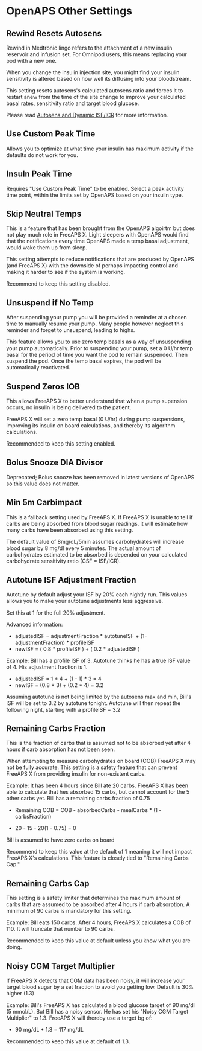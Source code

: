# OpenAPS Other Settings
## Rewind Resets Autosens
Rewind in Medtronic lingo refers to the attachment of a new insulin reservoir and infusion set. For Omnipod users, this means replacing your pod with a new one.

When you change the insulin injection site, you might find your insulin sensitivity is altered based on how well its diffusing into your bloodstream. 

This setting resets autosens's calculated autosens.ratio and forces it to restart anew from the time of the site change to improve your calculated basal rates, sensitivity ratio and target blood glucose.

Please read [Autosens and Dynamic ISF/ICR](../concepts/autosens-dynamic.md) for more information.
## Use Custom Peak Time
Allows you to optimize at what time your insulin has maximum activity if the defaults do not work for you.

## Insuln Peak Time
Requires "Use Custom Peak Time" to be enabled. Select a peak activity time point, within the limits set by OpenAPS based on your insulin type.

## Skip Neutral Temps
This is a feature that has been brought from the OpenAPS algoirtm but does not play much role in FreeAPS X. Light sleepers with OpenAPS would find that the notifications every time OpenAPS made a temp basal adjustment, would wake them up from sleep. 

This setting attempts to reduce notifications that are produced by OpenAPS (and FreeAPS X) with the downside of perhaps impacting control and making it harder to see if the system is working.

Recommend to keep this setting disabled.

## Unsuspend if No Temp
After suspending your pump you will be provided a reminder at a chosen time to manually resume your pump. Many people however neglect this reminder and forget to unsuspend, leading to highs.

This feature allows you to use zero temp basals as a way of unsuspending your pump automatically. Prior to suspending your pump, set a 0 U/hr temp basal for the period of time you want the pod to remain suspended. Then suspend the pod. Once the temp basal expires, the pod will be automatically reactivated.

## Suspend Zeros IOB
This allows FreeAPS X to better understand that when a pump supension occurs, no insulin is being delivered to the patient.

FreeAPS X will set a zero temp basal (0 U/hr) during pump suspensions, improving its insulin on board calculations, and thereby its algorithm calculations.

Recommended to keep this setting enabled.

## Bolus Snooze DIA Divisor
Deprecated; Bolus snooze has been removed in latest versions of OpenAPS so this value does not matter.

## Min 5m Carbimpact
This is a fallback setting used by FreeAPS X. If FreeAPS X is unable to tell if carbs are being absorbed from blood sugar readings, it will estimate how many carbs have been absorbed using this setting.

The default value of 8mg/dL/5min assumes carbohydrates will increase blood sugar by 8 mg/dl every 5 minutes. The actual amount of carbohydrates estimated to be absorbed is depended on your calculated carbohydrate sensitivity ratio (CSF = ISF/ICR).

## Autotune ISF Adjustment Fraction
Autotune by default adjust your ISF by 20% each nightly run. This values allows you to make your autotune adjustments less aggressive.

Set this at 1 for the full 20% adjustment.

Advanced information:

-  adjustedISF = adjustmentFraction * autotuneISF + (1-adjustmentFraction) * profileISF
- newISF = ( 0.8 * profileISF ) + ( 0.2 * adjustedISF )

Example: Bill has a profile ISF of 3. Autotune thinks he has a true ISF value of 4. His adjustment fraction is 1.

- adjustedISF = 1 * 4 + (1 - 1) * 3 = 4
- newISF = (0.8 * 3) + (0.2 * 4) = 3.2

Assuming autotune is not being limited by the autosens max and min, Bill's ISF will be set to 3.2 by autotune tonight. Autotune will then repeat the following night, starting with a profileISF = 3.2

## Remaining Carbs Fraction
This is the fraction of carbs that is assumed not to be absorbed yet after 4 hours if carb absorption has not been seen. 

When attempting to measure carbohydrates on board (COB) FreeAPS X may not be fully accurate. This setting is a safety feature that can prevent FreeAPS X from providing insulin for non-existent carbs.

Example: It has been 4 hours since Bill ate 20 carbs. FreeAPS X has been able to calculate that hes absorbed 15 carbs, but cannot account for the 5 other carbs yet. Bill has a remaining carbs fraction of 0.75

- Remaining COB = COB - absorbedCarbs - mealCarbs * (1 - carbsFraction)

- 20 - 15 - 20(1 - 0.75) = 0 

Bill is assumed to have zero carbs on board

Recommend to keep this value at the default of 1 meaning it will not impact FreeAPS X's calculations. This feature is closely tied to "Remaining Carbs Cap."

## Remaining Carbs Cap
This setting is a safety limiter that determines the maximum amount of carbs that are assumed to be absorbed after 4 hours if carb absorption. A minimum of 90 carbs is mandatory for this setting.

Example: Bill eats 150 carbs. After 4 hours, FreeAPS X calculates a COB of 110. It will truncate that number to 90 carbs.

Recommended to keep this value at default unless you know what you are doing.

## Noisy CGM Target Multiplier
If FreeAPS X detects that CGM data has been noisy, it will increase your target blood sugar by a set fraction to avoid you getting low. Default is 30% higher (1.3)

Example: Bill's FreeAPS X has calculated a blood glucose target of 90 mg/dl (5 mmol/L). But Bill has a noisy sensor. He has set his "Noisy CGM Target Multiplier" to 1.3. FreeAPS X will thereby use a target bg of:

- 90 mg/dL * 1.3 = 117 mg/dL

Recommended to keep this value at default of 1.3.